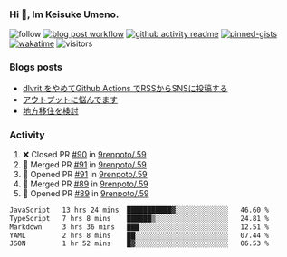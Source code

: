 ### Hi 👋, Im Keisuke Umeno.

<!--
**9renpoto/9renpoto** is a ✨ _special_ ✨ repository because its `README.md` (this file) appears on your GitHub profile.

Here are some ideas to get you started:

- 🔭 I’m currently working on ...
- 🌱 I’m currently learning ...
- 👯 I’m looking to collaborate on ...
- 🤔 I’m looking for help with ...
- 💬 Ask me about ...
- 📫 How to reach me: ...
- 😄 Pronouns: ...
- ⚡ Fun fact: ...
-->

![follow](https://img.shields.io/github/followers/9renpoto?label=Follow&style=social)
[![blog post workflow](https://github.com/9renpoto/9renpoto/actions/workflows/blog.yml/badge.svg)](https://github.com/9renpoto/9renpoto/actions/workflows/blog.yml)
[![github activity readme](https://github.com/9renpoto/9renpoto/actions/workflows/activity.yml/badge.svg)](https://github.com/9renpoto/9renpoto/actions/workflows/activity.yml)
[![pinned-gists](https://github.com/9renpoto/9renpoto/actions/workflows/pin-gist.yml/badge.svg)](https://github.com/9renpoto/9renpoto/actions/workflows/pin-gist.yml)
[![wakatime](https://github.com/9renpoto/9renpoto/actions/workflows/waka-readme-status.yml/badge.svg)](https://github.com/9renpoto/9renpoto/actions/workflows/waka-readme-status.yml)
![visitors](https://komarev.com/ghpvc/?username=9renpoto&label=Profile%20views&color=0e75b6&style=flat)

### Blogs posts

<!-- BLOG-POST-LIST:START -->
- [dlvrit をやめてGithub Actions でRSSからSNSに投稿する](https://9renpoto.win/entry/2023/11/12/dlvrit-to-gh-actions)
- [アウトプットに悩んでます](https://9renpoto.win/entry/2023/11/11/technology-to-limit-input)
- [地方移住を検討](https://9renpoto.win/entry/2023/09/09/migration-plan)
<!-- BLOG-POST-LIST:END -->

### Activity

<!--START_SECTION:activity-->
1. ❌ Closed PR [#90](https://github.com/9renpoto/.59/pull/90) in [9renpoto/.59](https://github.com/9renpoto/.59)
2. 🎉 Merged PR [#91](https://github.com/9renpoto/.59/pull/91) in [9renpoto/.59](https://github.com/9renpoto/.59)
3. 💪 Opened PR [#91](https://github.com/9renpoto/.59/pull/91) in [9renpoto/.59](https://github.com/9renpoto/.59)
4. 🎉 Merged PR [#89](https://github.com/9renpoto/.59/pull/89) in [9renpoto/.59](https://github.com/9renpoto/.59)
5. 💪 Opened PR [#89](https://github.com/9renpoto/.59/pull/89) in [9renpoto/.59](https://github.com/9renpoto/.59)
<!--END_SECTION:activity-->

<!--START_SECTION:waka-->

```txt
JavaScript   13 hrs 24 mins  ███████████▓░░░░░░░░░░░░░   46.60 %
TypeScript   7 hrs 8 mins    ██████▒░░░░░░░░░░░░░░░░░░   24.81 %
Markdown     3 hrs 36 mins   ███░░░░░░░░░░░░░░░░░░░░░░   12.51 %
YAML         2 hrs 8 mins    ██░░░░░░░░░░░░░░░░░░░░░░░   07.44 %
JSON         1 hr 52 mins    █▓░░░░░░░░░░░░░░░░░░░░░░░   06.53 %
```

<!--END_SECTION:waka-->
